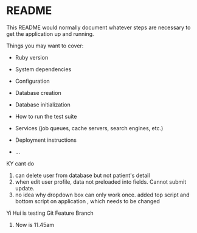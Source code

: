 # README

This README would normally document whatever steps are necessary to get the
application up and running.

Things you may want to cover:

* Ruby version

* System dependencies

* Configuration

* Database creation

* Database initialization

* How to run the test suite

* Services (job queues, cache servers, search engines, etc.)

* Deployment instructions

* ...

KY cant do
  1. can delete user from database but not patient's detail
  2. when edit user profile, data not preloaded into fields. Cannot submit update.
  3. no idea why dropdown box can only work once. added top script and bottom script on application , which needs to be changed

Yi Hui is testing Git Feature Branch
  1. Now is 11.45am
